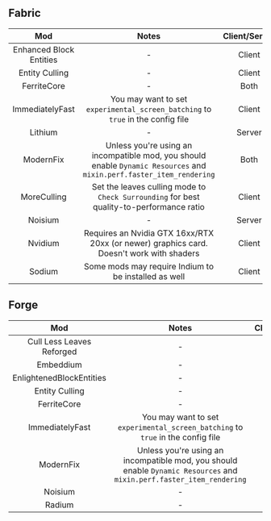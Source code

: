 ## Fabric
| Mod | Notes | Client/Server |
|:---:|:---:|:---:|
| Enhanced Block Entities | - | Client |
| Entity Culling | - | Client |
| FerriteCore | - | Both |
| ImmediatelyFast | You may want to set `experimental_screen_batching` to `true` in the config file | Client |
| Lithium | - | Server |
| ModernFix | Unless you're using an incompatible mod, you should enable `Dynamic Resources` and `mixin.perf.faster_item_rendering` | Both |
| MoreCulling | Set the leaves culling mode to `Check Surrounding` for best quality-to-performance ratio | Client |
| Noisium | - | Server |
| Nvidium | Requires an Nvidia GTX 16xx/RTX 20xx (or newer) graphics card. Doesn't work with shaders | Client |
| Sodium | Some mods may require Indium to be installed as well | Client |

## Forge
| Mod | Notes | Client/Server |
|:---:|:---:|:---:|
| Cull Less Leaves Reforged | - | Client |
| Embeddium | - | Client |
| EnlightenedBlockEntities | - | Client |
| Entity Culling | - | Client |
| FerriteCore | - | Both |
| ImmediatelyFast | You may want to set `experimental_screen_batching` to `true` in the config file | Client |
| ModernFix | Unless you're using an incompatible mod, you should enable `Dynamic Resources` and `mixin.perf.faster_item_rendering` | Both |
| Noisium | - | Server |
| Radium | - | Server
